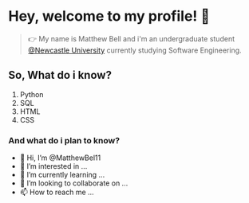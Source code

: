 

# Hey, welcome to my profile! :raised_hands:

> :point_right: My name is Matthew Bell and i'm an undergraduate student [@Newcastle University](https://www.ncl.ac.uk/)  currently studying Software Engineering. 

##  So, What do i know? 

1. Python
2. SQL
3. HTML
4. CSS


### And what do i plan to know?


	









- 👋 Hi, I’m @MatthewBel11
- 👀 I’m interested in ...
- 🌱 I’m currently learning ...
- 💞️ I’m looking to collaborate on ...
- 📫 How to reach me ...

<!---
MatthewBel11/MatthewBel11 is a ✨ special ✨ repository because its `README.md` (this file) appears on your GitHub profile.
You can click the Preview link to take a look at your changes.
--->
